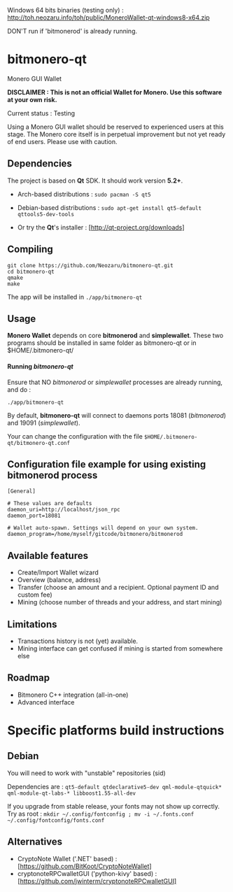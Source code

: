 Windows 64 bits binaries (testing only) : http://toh.neozaru.info/toh/public/MoneroWallet-qt-windows8-x64.zip

DON'T run if 'bitmonerod' is already running.

bitmonero-qt
============

Monero GUI Wallet


**DISCLAIMER : This is not an official Wallet for Monero. Use this software at your own risk.**


Current status : Testing



Using a Monero GUI wallet should be reserved to experienced users at this stage.
The Monero core itself is in perpetual improvement but not yet ready of end users.
Please use with caution.


Dependencies
------------

The project is based on **Qt** SDK. It should work version **5.2+**.
* Arch-based distributions : `sudo pacman -S qt5`

* Debian-based distributions : `sudo apt-get install qt5-default qttools5-dev-tools`
    
* Or try the **Qt**'s installer : [http://qt-project.org/downloads]


Compiling
---------

    git clone https://github.com/Neozaru/bitmonero-qt.git
    cd bitmonero-qt
    qmake
    make

The app will be installed in `./app/bitmonero-qt`


Usage
-----

**Monero Wallet** depends on core **bitmonerod** and **simplewallet**. These two programs should be installed in same folder as bitmonero-qt or in $HOME/.bitmonero-qt/


#### Running *bitmonero-qt*

Ensure that NO *bitmonerod* or *simplewallet* processes are already running, and do :

    ./app/bitmonero-qt


By default, **bitmonero-qt** will connect to daemons ports 18081 (*bitmonerod*) and 19091 (*simplewallet*).


Your can change the configuration with the file `$HOME/.bitmonero-qt/bitmonero-qt.conf`


Configuration file example for using existing bitmonerod process
----------------------------------------------------------------
    
    [General]

    # These values are defaults
    daemon_uri=http://localhost/json_rpc
    daemon_port=18081

    # Wallet auto-spawn. Settings will depend on your own system.
    daemon_program=/home/myself/gitcode/bitmonero/bitmonerod
    

Available features
------------------
* Create/Import Wallet wizard
* Overview (balance, address)
* Transfer (choose an amount and a recipient. Optional payment ID and custom fee)
* Mining (choose number of threads and your address, and start mining)


Limitations
-----------
* Transactions history is not (yet) available.
* Mining interface can get confused if mining is started from somewhere else


Roadmap
-------
* Bitmonero C++ integration (all-in-one)
* Advanced interface


Specific platforms build instructions
=====================================

Debian
------

You will need to work with "unstable" repositories (sid)

Dependencies are : `qt5-default qtdeclarative5-dev qml-module-qtquick* qml-module-qt-labs-* libboost1.55-all-dev`

If you upgrade from stable release, your fonts may not show up correctly. Try as root :
`mkdir ~/.config/fontconfig ; mv -i ~/.fonts.conf ~/.config/fontconfig/fonts.conf`



Alternatives
------------

* CryptoNote Wallet ('.NET' based) : [https://github.com/BitKoot/CryptoNoteWallet]
* cryptonoteRPCwalletGUI ('python-kivy' based) : [https://github.com/jwinterm/cryptonoteRPCwalletGUI]
